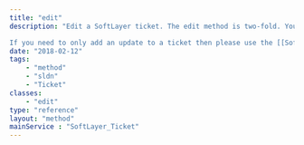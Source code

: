 ```yaml
---
title: "edit"
description: "Edit a SoftLayer ticket. The edit method is two-fold. You may either edit a ticket itself, add an update to a ticket, attach up to two files to a ticket, or perform all of these tasks. The SoftLayer API ignores changes made to the ''userEditableFlag''  and ''accountId'' properties. You may not assign a ticket to a user that your API account does not have access to. You may not enter a custom title for standard support tickets, buy may do so when editing an administrative ticket. Finally, you may not close a ticket using this method. Please contact SoftLayer if you need a ticket closed. 

If you need to only add an update to a ticket then please use the [[SoftLayer_Ticket::addUpdate|addUpdate]] method in this service. Likewise if you need to only attach a file to a ticket then use the [[SoftLayer_Ticket::addAttachedFile|addAttachedFile]] method. The edit method exists as a convenience if you need to perform all these tasks at once. "
date: "2018-02-12"
tags:
    - "method"
    - "sldn"
    - "Ticket"
classes:
    - "edit"
type: "reference"
layout: "method"
mainService : "SoftLayer_Ticket"
---
```

